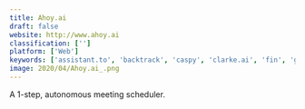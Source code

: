 ```yaml
---
title: Ahoy.ai
draft: false 
website: http://www.ahoy.ai
classification: ['']
platform: ['Web']
keywords: ['assistant.to', 'backtrack', 'caspy', 'clarke.ai', 'fin', 'google_duplex', 'julie_desk', 'lettucemeet', 'meetingbird_for_gmail', 'mia', 'otter', 'pattern', 'penman', 'perssist_virtual_assistants', 'reason8.ai', 'tetra', 'voicea', 'whipnote', 'x.ai', 'x.ai_on_slack']
image: 2020/04/Ahoy.ai_.png
---
```

A 1-step, autonomous meeting scheduler.